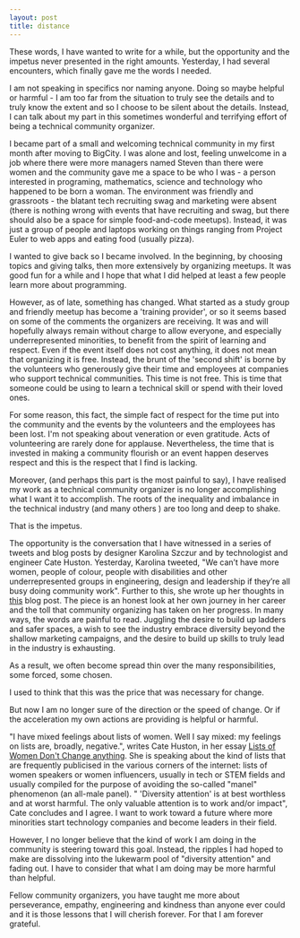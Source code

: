 ```yaml
---
layout: post
title: distance
---
```


These words, I have wanted to write for a while, but the opportunity and the impetus never presented in the right amounts. Yesterday, I had several encounters, which finally gave me the words I needed. 

I am not speaking in specifics nor naming anyone. Doing so maybe helpful or harmful - I am too far from the situation to truly see the details and to truly know the extent and so I choose to be silent about the details. Instead, I can talk about my part in this sometimes wonderful and terrifying effort of being a technical community organizer. 

I became part of a small and welcoming technical community in my first month after moving to BigCity. I was alone and lost, feeling unwelcome in a job where there were more managers named Steven than there were women and the community gave me a space to be who I was - a person interested in programing, mathematics, science and technology who happened to be born a woman. The environment was friendly and grassroots - the blatant tech recruiting swag and marketing were absent (there is nothing wrong with events that have recruiting and swag, but there should also be a space for simple food-and-code meetups). Instead, it was just a group of people and laptops working on things ranging from Project Euler to web apps and eating food (usually pizza). 

I wanted to give back so I became involved. In the beginning, by choosing topics and giving talks, then more extensively by organizing meetups. It was good fun for a while and I hope that what I did helped at least a few people learn more about programming. 

However, as of late, something has changed. What started as a study group and friendly meetup has become a 'training provider', or so it seems based on some of the comments the organizers are receiving. It was and will hopefully always remain without charge to allow everyone, and especially underrepresented minorities, to benefit from the spirit of learning and respect. Even if the event itself does not cost anything, it does not mean that organizing it is free. Instead, the brunt of the 'second shift' is borne by the volunteers who generously give their time and employees at companies who support technical communities. This time is not free. This is time that someone could be using to learn a technical skill or spend with their loved ones. 

For some reason, this fact, the simple fact of respect for the time put into the community and the events by the volunteers and the employees has been lost. I'm not speaking about veneration or even gratitude. Acts of volunteering are rarely done for applause. Nevertheless, the time that is invested in making a community flourish or an event happen deserves respect and this is the respect that I find is lacking. 

Moreover, (and perhaps this part is the most painful to say), I have realised my work as a technical community organizer is no longer accomplishing what I want it to accomplish. The roots of the inequality and imbalance in the technical industry (and many others ) are too long and deep to shake. 

That is the impetus. 

The opportunity is the conversation that I have witnessed in a series of tweets and blog posts by designer Karolina Szczur and by technologist and engineer Cate Huston. Yesterday, Karolina tweeted, "We can’t have more women, people of colour, people with disabilities and other underrepresented groups in engineering, design and leadership if they’re all busy doing community work". Further to this, she wrote up her thoughts in [this](https://medium.com/@fox/women-will-never-advance-doing-community-work-ad342b722cce) blog post. The piece is an honest look at her own journey in her career and the toll that community organizing has taken on her progress. In many ways, the words are painful to read. Juggling the desire to build up ladders and safer spaces, a wish to see the industry embrace diversity beyond the shallow marketing campaigns, and the desire to build up skills to truly lead in the industry is exhausting. 

As a result, we often become spread thin over the many responsibilities, some forced, some chosen. 

I used to think that this was the price that was necessary for change.  

But now I am no longer sure of the direction or the speed of change. Or if the acceleration my own actions are providing is helpful or harmful.

"I have mixed feelings about lists of women. Well I say mixed: my feelings on lists are, broadly, negative.", writes Cate Huston, in her essay [Lists of Women Don't Change anything](https://cate.blog/2017/06/29/lists-of-women-dont-change-anything/). She is speaking about the kind of lists that are frequently publicised in the various corners of the internet: lists of women speakers or women influencers, usually in tech or STEM fields and usually compiled for the purpose of avoiding the so-called "manel" phenomenon (an all-male panel). " 'Diversity attention' is at best worthless and at worst harmful. The only valuable attention is to work and/or impact", Cate concludes and I agree. I want to work toward a future where more minorities start technology companies and become leaders in their field.

However, I no longer believe that the kind of work I am doing in the community is steering toward this goal. Instead, the ripples I had hoped to make are dissolving into the lukewarm pool of "diversity attention" and fading out. I have to consider that what I am doing may be more harmful than helpful.

Fellow community organizers, you have taught me more about perseverance, empathy, engineering and kindness than anyone ever could and it is those lessons that I will cherish forever. For that I am forever grateful.








